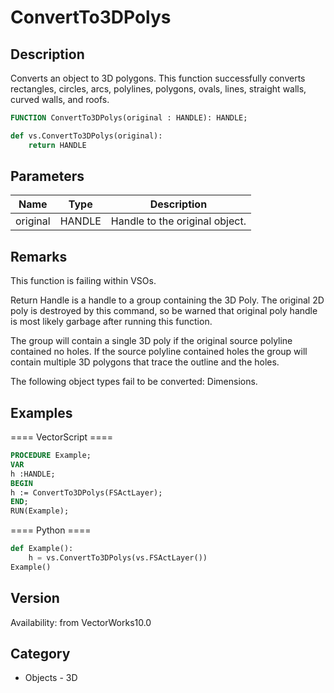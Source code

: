 # ConvertTo3DPolys

## Description
Converts an object to 3D polygons. This function successfully converts rectangles, circles, arcs, polylines, polygons, ovals, lines, straight walls, curved walls, and roofs.

```pascal
FUNCTION ConvertTo3DPolys(original : HANDLE): HANDLE;
```

```python
def vs.ConvertTo3DPolys(original):
    return HANDLE
```

## Parameters
|Name|Type|Description|
|---|---|---|
|original|HANDLE|Handle to the original object.|

## Remarks
This function is failing within VSOs.



Return Handle is a handle to a group containing the 3D Poly.  The original 2D poly is destroyed by this command, so be warned that original poly handle is most likely garbage after running this function.

The group will contain a single 3D poly if the original source polyline contained no holes. If the source polyline contained holes the group will contain multiple 3D polygons that trace the outline and the holes.

The following object types fail to be converted: Dimensions.

## Examples
==== VectorScript ====
```pascal
PROCEDURE Example;
VAR
h :HANDLE;
BEGIN
h := ConvertTo3DPolys(FSActLayer);
END;
RUN(Example);
```
==== Python ====
```python
def Example():
	h = vs.ConvertTo3DPolys(vs.FSActLayer())
Example()
```

## Version
Availability: from VectorWorks10.0

## Category
* Objects - 3D


